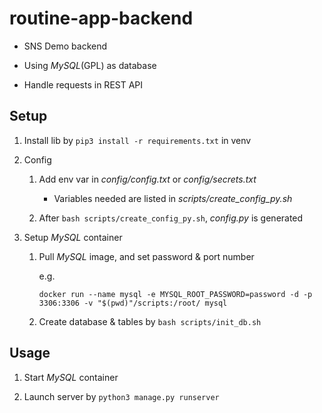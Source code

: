 # routine-app-backend

-   SNS Demo backend

-   Using _MySQL_(GPL) as database

-   Handle requests in REST API

## Setup

1.  Install lib by `pip3 install -r requirements.txt` in venv

2.  Config

    1.  Add env var in _config/config.txt_ or _config/secrets.txt_

        -   Variables needed are listed in _scripts/create_config_py.sh_

    2.  After `bash scripts/create_config_py.sh`, _config.py_ is generated

3.  Setup _MySQL_ container

    1.  Pull _MySQL_ image, and set password & port number

        e.g.

        ```
        docker run --name mysql -e MYSQL_ROOT_PASSWORD=password -d -p 3306:3306 -v "$(pwd)"/scripts:/root/ mysql
        ```

    2.  Create database & tables by `bash scripts/init_db.sh`

## Usage

1.  Start _MySQL_ container

2.  Launch server by `python3 manage.py runserver`
